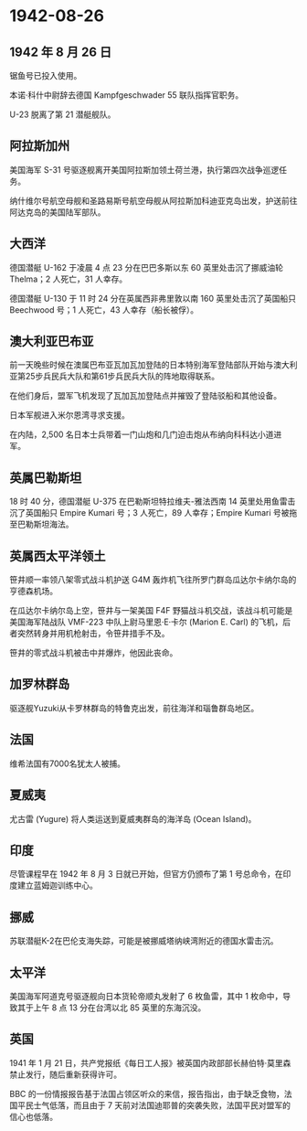 # 1942-08-26

## 1942 年 8 月 26 日

锯鱼号已投入使用。

本诺·科什中尉辞去德国 Kampfgeschwader 55 联队指挥官职务。

U-23 脱离了第 21 潜艇舰队。

## 阿拉斯加州

美国海军 S-31
号驱逐舰离开美国阿拉斯加领土荷兰港，执行第四次战争巡逻任务。

纳什维尔号航空母舰和圣路易斯号航空母舰从阿拉斯加科迪亚克岛出发，护送前往阿达克岛的美国陆军部队。

## 大西洋

德国潜艇 U-162 于凌晨 4 点 23 分在巴巴多斯以东 60 英里处击沉了挪威油轮
Thelma；2 人死亡，31 人幸存。

德国潜艇 U-130 于 11 时 24 分在英属西非弗里敦以南 160
英里处击沉了英国船只 Beechwood 号；1 人死亡，43 人幸存（船长被俘）。

## 澳大利亚巴布亚

前一天晚些时候在澳属巴布亚瓦加瓦加登陆的日本特别海军登陆部队开始与澳大利亚第25步兵民兵大队和第61步兵民兵大队的阵地取得联系。

在他们身后，盟军飞机发现了瓦加瓦加登陆点并摧毁了登陆驳船和其他设备。

日本军舰进入米尔恩湾寻求支援。

在内陆，2,500 名日本士兵带着一门山炮和几门迫击炮从布纳向科科达小道进军。

## 英属巴勒斯坦

18 时 40 分，德国潜艇 U-375 在巴勒斯坦特拉维夫-雅法西南 14
英里处用鱼雷击沉了英国船只 Empire Kumari 号；3 人死亡，89 人幸存；Empire
Kumari 号被拖至巴勒斯坦海法。

## 英属西太平洋领土

笹井顺一率领八架零式战斗机护送 G4M
轰炸机飞往所罗门群岛瓜达尔卡纳尔岛的亨德森机场。

在瓜达尔卡纳尔岛上空，笹井与一架美国 F4F
野猫战斗机交战，该战斗机可能是美国海军陆战队 VMF-223
中队上尉马里恩·E·卡尔 (Marion E. Carl)
的飞机，后者突然转身并用机枪射击，令笹井措手不及。

笹井的零式战斗机被击中并爆炸，他因此丧命。

## 加罗林群岛

驱逐舰Yuzuki从卡罗林群岛的特鲁克出发，前往海洋和瑙鲁群岛地区。

## 法国

维希法国有7000名犹太人被捕。

## 夏威夷

尤古雷 (Yugure) 将人类运送到夏威夷群岛的海洋岛 (Ocean Island)。

## 印度

尽管课程早在 1942 年 8 月 3 日就已开始，但官方仍颁布了第 1
号总命令，在印度建立蓝姆迦训练中心。

## 挪威

苏联潜艇K-2在巴伦支海失踪，可能是被挪威塔纳峡湾附近的德国水雷击沉。

## 太平洋

美国海军阿道克号驱逐舰向日本货轮帝顺丸发射了 6 枚鱼雷，其中 1
枚命中，导致其于上午 8 点 13 分在台湾以北 85 英里的东海沉没。

## 英国

1941 年 1 月 21
日，共产党报纸《每日工人报》被英国内政部部长赫伯特·莫里森禁止发行，随后重新获得许可。

BBC
的一份情报报告基于法国占领区听众的来信，报告指出，由于缺乏食物，法国平民士气低落，而且由于
7 天前对法国迪耶普的突袭失败，法国平民对盟军的信心也低落。


